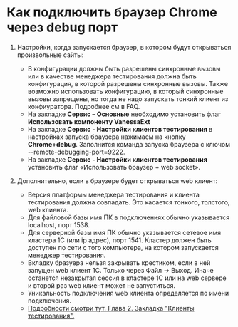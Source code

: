 ﻿# Как подключить браузер Chrome через debug порт

1. Настройки, когда запускается браузер, в котором будут открываться произвольные сайты:
    * В конфигурации должны быть разрешены синхронные вызовы или в качестве менеджера тестирования должна быть конфигурация, в которой разрешены синхронные вызовы. Также возможно использовать конфигурацию, в который синхронные вызовы запрещены, но тогда не надо запускать тонкий клиент из конфиуратора. Подробнее см в FAQ.
    * На закладке **Сервис – Основные** необходимо установить флаг **Использовать компоненту VanessaExt**
    * На закладке **Сервис - Настройки клиентов тестирования** в настройках запуска браузера нажимаем на кнопку **Chrome+debug**. Заполнится команда запуска браузера с ключом --remote-debugging-port=9222. 
    * На закладке **Сервис - Настройки клиентов тестирования** установить флаг «Использовать браузер + web socket». 

2. Дополнительно, если в браузере будет открываться web клиент:
    * Версия платформы менеджера тестирования и клиента тестирования должна совпадать. Это касается тонкого, толстого, web клиента.
    * Для файловой базы имя ПК в подключениях обычно указывается localhost, порт 1538.
    * Для серверной базы имя ПК обычно указывается сетевое имя кластера 1С (или ip адрес), порт 1541. Кластер должен быть доступен по сети с того компьютера, на котором запускается менеджер тестирования.
    * Вкладку бразуера нельзя закрывать крестиком, если в ней запущен web клиент 1С. Только через Файл -> Выход. Иначе останется незакрытая сессия в кластере 1С или на web сервере и второй раз web клиент может не запуститься.
    * Уникальность подключения web клиента определяется по имени подключения.
    * [Подробности смотри тут. Глава 2. Закладка "Клиенты тестирования".](https://github.com/Pr-Mex/vanessa-automation/blob/develop/docs/MainHelp/index.MD)
